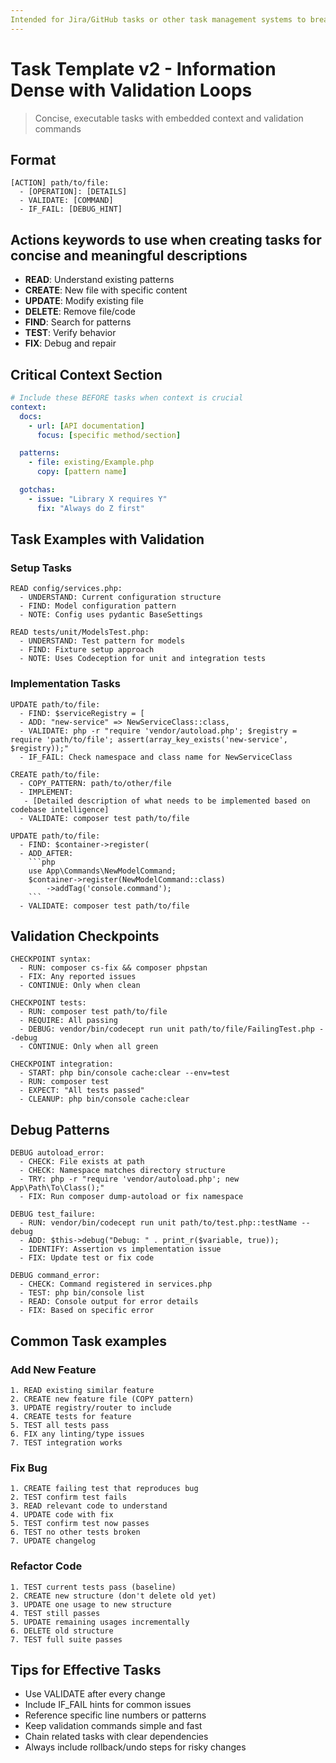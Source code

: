 ```yaml
---
Intended for Jira/GitHub tasks or other task management systems to break down and plan the implementation.
---
```


# Task Template v2 - Information Dense with Validation Loops

> Concise, executable tasks with embedded context and validation commands

## Format

```
[ACTION] path/to/file:
  - [OPERATION]: [DETAILS]
  - VALIDATE: [COMMAND]
  - IF_FAIL: [DEBUG_HINT]
```

## Actions keywords to use when creating tasks for concise and meaningful descriptions

- **READ**: Understand existing patterns
- **CREATE**: New file with specific content
- **UPDATE**: Modify existing file
- **DELETE**: Remove file/code
- **FIND**: Search for patterns
- **TEST**: Verify behavior
- **FIX**: Debug and repair

## Critical Context Section

```yaml
# Include these BEFORE tasks when context is crucial
context:
  docs:
    - url: [API documentation]
      focus: [specific method/section]

  patterns:
    - file: existing/Example.php
      copy: [pattern name]

  gotchas:
    - issue: "Library X requires Y"
      fix: "Always do Z first"
```

## Task Examples with Validation

### Setup Tasks

```
READ config/services.php:
  - UNDERSTAND: Current configuration structure
  - FIND: Model configuration pattern
  - NOTE: Config uses pydantic BaseSettings

READ tests/unit/ModelsTest.php:
  - UNDERSTAND: Test pattern for models
  - FIND: Fixture setup approach
  - NOTE: Uses Codeception for unit and integration tests
```

### Implementation Tasks

````
UPDATE path/to/file:
  - FIND: $serviceRegistry = [
  - ADD: "new-service" => NewServiceClass::class,
  - VALIDATE: php -r "require 'vendor/autoload.php'; $registry = require 'path/to/file'; assert(array_key_exists('new-service', $registry));"
  - IF_FAIL: Check namespace and class name for NewServiceClass

CREATE path/to/file:
  - COPY_PATTERN: path/to/other/file
  - IMPLEMENT:
   - [Detailed description of what needs to be implemented based on codebase intelligence]
  - VALIDATE: composer test path/to/file

UPDATE path/to/file:
  - FIND: $container->register(
  - ADD_AFTER:
    ```php
    use App\Commands\NewModelCommand;
    $container->register(NewModelCommand::class)
        ->addTag('console.command');
    ```
  - VALIDATE: composer test path/to/file
````

## Validation Checkpoints

```
CHECKPOINT syntax:
  - RUN: composer cs-fix && composer phpstan
  - FIX: Any reported issues
  - CONTINUE: Only when clean

CHECKPOINT tests:
  - RUN: composer test path/to/file
  - REQUIRE: All passing
  - DEBUG: vendor/bin/codecept run unit path/to/file/FailingTest.php --debug
  - CONTINUE: Only when all green

CHECKPOINT integration:
  - START: php bin/console cache:clear --env=test
  - RUN: composer test
  - EXPECT: "All tests passed"
  - CLEANUP: php bin/console cache:clear
```

## Debug Patterns

```
DEBUG autoload_error:
  - CHECK: File exists at path
  - CHECK: Namespace matches directory structure
  - TRY: php -r "require 'vendor/autoload.php'; new App\Path\To\Class();"
  - FIX: Run composer dump-autoload or fix namespace

DEBUG test_failure:
  - RUN: vendor/bin/codecept run unit path/to/test.php::testName --debug
  - ADD: $this->debug("Debug: " . print_r($variable, true));
  - IDENTIFY: Assertion vs implementation issue
  - FIX: Update test or fix code

DEBUG command_error:
  - CHECK: Command registered in services.php
  - TEST: php bin/console list
  - READ: Console output for error details
  - FIX: Based on specific error
```

## Common Task examples

### Add New Feature

```
1. READ existing similar feature
2. CREATE new feature file (COPY pattern)
3. UPDATE registry/router to include
4. CREATE tests for feature
5. TEST all tests pass
6. FIX any linting/type issues
7. TEST integration works
```

### Fix Bug

```
1. CREATE failing test that reproduces bug
2. TEST confirm test fails
3. READ relevant code to understand
4. UPDATE code with fix
5. TEST confirm test now passes
6. TEST no other tests broken
7. UPDATE changelog
```

### Refactor Code

```
1. TEST current tests pass (baseline)
2. CREATE new structure (don't delete old yet)
3. UPDATE one usage to new structure
4. TEST still passes
5. UPDATE remaining usages incrementally
6. DELETE old structure
7. TEST full suite passes
```

## Tips for Effective Tasks

- Use VALIDATE after every change
- Include IF_FAIL hints for common issues
- Reference specific line numbers or patterns
- Keep validation commands simple and fast
- Chain related tasks with clear dependencies
- Always include rollback/undo steps for risky changes
